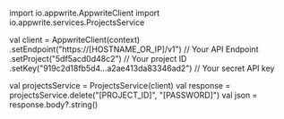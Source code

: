 import io.appwrite.AppwriteClient
import io.appwrite.services.ProjectsService

val client = AppwriteClient(context)
  .setEndpoint("https://[HOSTNAME_OR_IP]/v1") // Your API Endpoint
  .setProject("5df5acd0d48c2") // Your project ID
  .setKey("919c2d18fb5d4...a2ae413da83346ad2") // Your secret API key

val projectsService = ProjectsService(client)
val response = projectsService.delete("[PROJECT_ID]", "[PASSWORD]")
val json = response.body?.string()